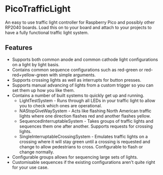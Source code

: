 # PicoTrafficLight
An easy to use traffic light controller for Raspberry Pico and possibly other RP2040 boards. Load this on to your board and attach to your projects to have a fully functional traffic light system.

## Features
- Supports both common anode and common cathode light configurations on a light by light basis.
- Contains common sequence configurations such as red-green or red-red+yellow-green with simple arguments.
- Supports crossing lights as well as interrupts for button presses.
- Supports manual advancing of lights from a custom trigger so you can set them up how you like them.
- Contains a number of built systems to quickly get up and running.
  - LightTestSystem - Runs through all LEDs in your traffic light to allow you to check which ones are operational.
  - NAStopGiveWaySystem - Acts like flashing North American traffic lights where one direction flashes red and another flashes yellow.
  - SequencedInterruptableSystem - Takes groups of traffic lights and sequences them one after another. Supports requests for crossing lights.
  - SingleInterruptableCrossingSystem - Emulates traffic lights on a crossing where it will stay green until a crossing is requested and change to allow pedestrians to cross. Configurable to flash or change normally.
- Configurable groups allows for sequencing large sets of lights.
- Customisable sequences if the existing configurations aren't quite right for your use case.
